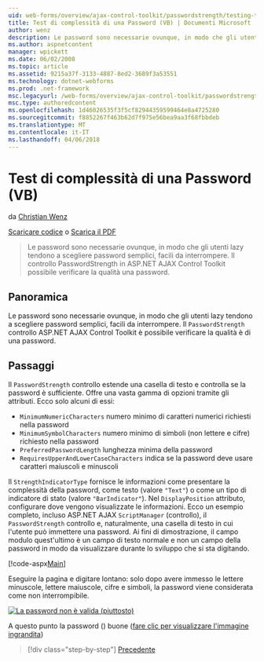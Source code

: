 ```yaml
---
uid: web-forms/overview/ajax-control-toolkit/passwordstrength/testing-the-strength-of-a-password-vb
title: Test di complessità di una Password (VB) | Documenti Microsoft
author: wenz
description: Le password sono necessarie ovunque, in modo che gli utenti lazy tendono a scegliere password semplici, facili da interrompere. Il controllo PasswordStrength nella pagina ASP. N....
ms.author: aspnetcontent
manager: wpickett
ms.date: 06/02/2008
ms.topic: article
ms.assetid: 9215a37f-3133-4887-8ed2-3689f3a53551
ms.technology: dotnet-webforms
ms.prod: .net-framework
msc.legacyurl: /web-forms/overview/ajax-control-toolkit/passwordstrength/testing-the-strength-of-a-password-vb
msc.type: authoredcontent
ms.openlocfilehash: 1d46026535f3f5cf82944359599464e8a4725280
ms.sourcegitcommit: f8852267f463b62d7f975e56bea9aa3f68fbbdeb
ms.translationtype: MT
ms.contentlocale: it-IT
ms.lasthandoff: 04/06/2018
---
```

<a name="testing-the-strength-of-a-password-vb"></a>Test di complessità di una Password (VB)
====================
da [Christian Wenz](https://github.com/wenz)

[Scaricare codice](http://download.microsoft.com/download/9/3/f/93f8daea-bebd-4821-833b-95205389c7d0/PasswordStrength0.vb.zip) o [Scarica il PDF](http://download.microsoft.com/download/2/d/c/2dc10e34-6983-41d4-9c08-f78f5387d32b/passwordstrength0VB.pdf)

> Le password sono necessarie ovunque, in modo che gli utenti lazy tendono a scegliere password semplici, facili da interrompere. Il controllo PasswordStrength in ASP.NET AJAX Control Toolkit possibile verificare la qualità una password.


## <a name="overview"></a>Panoramica

Le password sono necessarie ovunque, in modo che gli utenti lazy tendono a scegliere password semplici, facili da interrompere. Il `PasswordStrength` controllo ASP.NET AJAX Control Toolkit è possibile verificare la qualità è di una password.

## <a name="steps"></a>Passaggi

Il `PasswordStrength` controllo estende una casella di testo e controlla se la password è sufficiente. Offre una vasta gamma di opzioni tramite gli attributi. Ecco solo alcuni di essi:

- `MinimumNumericCharacters` numero minimo di caratteri numerici richiesti nella password
- `MinimumSymbolCharacters` numero minimo di simboli (non lettere e cifre) richiesto nella password
- `PreferredPasswordLength` lunghezza minima della password
- `RequiresUpperAndLowerCaseCharacters` indica se la password deve usare caratteri maiuscoli e minuscoli

Il `StrengthIndicatorType` fornisce le informazioni come presentare la complessità della password, come testo (valore `"Text"`) o come un tipo di indicatore di stato (valore `"BarIndicator"`). Nel `DisplayPosition` attributo, configurare dove vengono visualizzate le informazioni. Ecco un esempio completo, incluso ASP.NET AJAX `ScriptManager` (controllo), il `PasswordStrength` controllo e, naturalmente, una casella di testo in cui l'utente può immettere una password. Ai fini di dimostrazione, il campo modulo quest'ultimo è un campo di testo normale e non un campo della password in modo da visualizzare durante lo sviluppo che si sta digitando.

[!code-aspx[Main](testing-the-strength-of-a-password-vb/samples/sample1.aspx)]

Eseguire la pagina e digitare lontano: solo dopo avere immesso le lettere minuscole, lettere maiuscole, cifre e simboli, la password viene considerata come non interrompibile.


[![La password non è valida (piuttosto)](testing-the-strength-of-a-password-vb/_static/image2.png)](testing-the-strength-of-a-password-vb/_static/image1.png)

A questo punto la password () buone ([fare clic per visualizzare l'immagine ingrandita](testing-the-strength-of-a-password-vb/_static/image3.png))

> [!div class="step-by-step"]
> [Precedente](testing-the-strength-of-a-password-cs.md)
